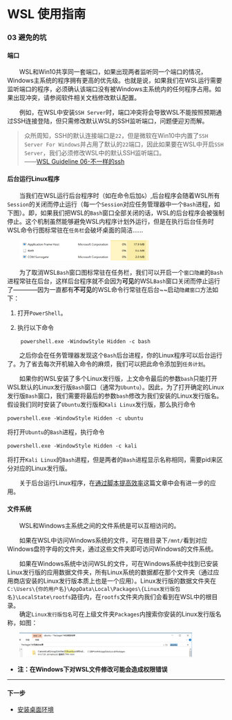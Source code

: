 # WSL 使用指南

### 03 避免的坑

#### 端口

&emsp;&emsp;WSL和Win10共享同一套端口，如果出现两者监听同一个端口的情况，Windows主系统的程序拥有更高的优先级。也就是说，如果我们在WSL运行需要监听端口的程序，必须确认该端口没有被Windows主系统内的任何程序占用。如果出现冲突，请参阅软件相关文档修改默认配置。

&emsp;&emsp;例如，在WSL中安装`SSH Server`时，端口冲突将会导致WSL不能按照预期通过SSH连接登陆，但只需修改默认WSL的SSH监听端口，问题便迎刃而解。

>众所周知，SSH的默认连接端口是`22`，但是微软在Win10中内置了`SSH Server For Windows`并占用了默认的`22`端口，因此如果要在WSL中开启`SSH Server`，我们必须修改WSL中的默认SSH监听端口。   
——[WSL Guideline 06-不一样的ssh][06-不一样的ssh]

#### 后台运行Linux程序

&emsp;&emsp;当我们在WSL运行后台程序时（如在命令后加`&`）,后台程序会随着WSL所有`Session`的关闭而停止运行（每一个`Session`对应任务管理器中一个`Bash`进程，如下图）。即，如果我们把WSL的`Bash`窗口全部关闭的话，WSL的后台程序会被强制停止。这个机制虽然能够避免WSL内程序计划外运行，但是在执行后台任务时WSL命令行图标常驻在`任务栏`会破坏桌面的简洁……

&emsp;&emsp;<img width="300" src="../images/03-避免的坑/bash.png">

&emsp;&emsp;为了取消WSL`Bash`窗口图标常驻在任务栏，我们可以开启一个`窗口隐藏`的`Bash`进程常驻在后台，这样后台程序就不会因为**可见**的WSL`Bash`窗口关闭而停止运行了————因为一直都有**不可见**的WSL命令行常驻在后台~~启动`隐藏窗口`方法如下：

1. 打开`PowerShell`。

2. 执行以下命令

        powershell.exe -WindowStyle Hidden -c bash

&emsp;&emsp;之后你会在任务管理器发现这个`Bash`后台进程，你的Linux程序可以后台运行了。为了省去每次开机输入命令的麻烦，我们可以把此命令添加到`任务计划`。

&emsp;&emsp;如果你的WSL安装了多个Linux发行版，上文命令最后的参数`bash`只能打开WSL默认的Linux发行版`Bash`窗口（通常为`Ubuntu`）。因此，为了打开确定的Linux发行版`Bash`窗口，我们需要将最后的参数`bash`修改为我们安装的Linux发行版名。假设我们同时安装了`Ubuntu`发行版和`Kali Linux`发行版，那么执行命令

    powershell.exe -WindowStyle Hidden -c ubuntu
    
将打开`Ubuntu`的`Bash`进程，执行命令

    powershell.exe -WindowStyle Hidden -c kali
    
将打开`Kali Linux`的`Bash`进程，但是两者的`Bash`进程显示名称相同，需要pid来区分对应的Linux发行版。

&emsp;&emsp;关于后台运行Linux程序，在[通过脚本提高效率](07-通过脚本提高效率.md)这篇文章中会有进一步的应用。

#### 文件系统

&emsp;&emsp;WSL和Windows主系统之间的文件系统是可以互相访问的。

&emsp;&emsp;如果在WSL中访问Windows系统的文件，可在根目录下`/mnt/`看到对应Windows盘符字母的文件夹，通过这些文件夹即可访问Windows的文件系统。

&emsp;&emsp;如果在Windows系统中访问WSL的文件，可在Windows系统中找到已安装Linux发行版的应用数据文件夹，所有Linux系统的数据都在那个文件夹（通过应用商店安装的Linux发行版本质上也是一个应用）。Linux发行版的数据文件夹在`C:\Users\{你的用户名}\AppData\Local\Packages\{Linux发行版包名}\LocalState\rootfs`路径内，在`rootfs`文件夹内我们会看到在WSL中的根目录。   
&emsp;&emsp;确定`Linux发行版包名`可在上级文件夹`Packages`内搜索你安装的Linux发行版名称，如图：

&emsp;&emsp;<img width="400" src="../images/03-避免的坑/package.png">

* **注：在Windows下对WSL文件修改可能会造成权限错误**

---
#### 下一步

* [安装桌面环境](04-安装桌面环境.md)


[06-不一样的ssh]:06-不一样的ssh.md